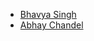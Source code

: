  - [Bhavya Singh](https://github.com/bhavyasingh75)
 - [Abhay Chandel](https://github.com/iabhaychandel)